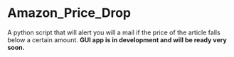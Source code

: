 # Amazon_Price_Drop
A python script that will alert you will a mail if the price of the article falls below a certain amount.
**GUI app is in development and will be ready very soon.**
